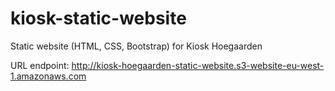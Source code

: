 # kiosk-static-website

Static website (HTML, CSS, Bootstrap) for Kiosk Hoegaarden

URL endpoint:
http://kiosk-hoegaarden-static-website.s3-website-eu-west-1.amazonaws.com
